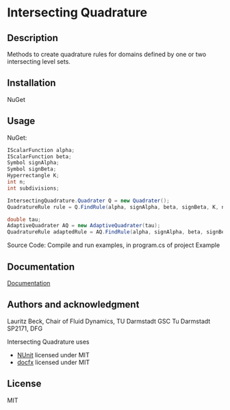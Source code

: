 # Intersecting Quadrature

## Description
Methods to create quadrature rules for domains defined by one or two intersecting level sets.  

## Installation
NuGet

## Usage
NuGet: 
```csharp
IScalarFunction alpha; 
IScalarFunction beta;
Symbol signAlpha;
Symbol signBeta;
Hyperrectangle K; 
int n;
int subdivisions;

IntersectingQuadrature.Quadrater Q = new Quadrater();
QuadratureRule rule = Q.FindRule(alpha, signAlpha, beta, signBeta, K, n, subdivisions);

double tau;
AdaptiveQuadrater AQ = new AdaptiveQuadrater(tau);
QuadratureRule adaptedRule = AQ.FindRule(alpha, signAlpha, beta, signBeta, K, n, subdivisions);
```

Source Code: 
Compile and run examples, in program.cs of project Example 

## Documentation 
[Documentation](https://rumbecken.github.io/IntersectingQuadrature/)

## Authors and acknowledgment
Lauritz Beck, 
Chair of Fluid Dynamics, TU Darmstadt 
GSC Tu Darmstadt 
SP2171, DFG

Intersecting Quadrature uses 
* [NUnit](https://github.com/nunit/nunit) licensed under MIT
* [docfx](https://github.com/dotnet/docfx/) licensed under MIT

## License
MIT

